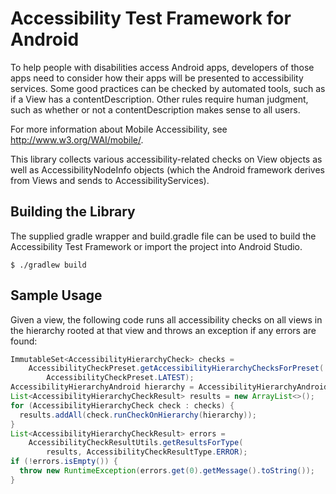 # Accessibility Test Framework for Android

To help people with disabilities access Android apps, developers of those apps
need to consider how their apps will be presented to accessibility services.
Some good practices can be checked by automated tools, such as if a View has a
contentDescription. Other rules require human judgment, such as whether or not a
contentDescription makes sense to all users.

For more information about Mobile Accessibility, see
http://www.w3.org/WAI/mobile/.

This library collects various accessibility-related checks on View objects as
well as AccessibilityNodeInfo objects (which the Android framework derives from
Views and sends to AccessibilityServices).

## Building the Library

The supplied gradle wrapper and build.gradle file can be used to build the
Accessibility Test Framework or import the project into Android Studio.

```shell
$ ./gradlew build
```

## Sample Usage

Given a view, the following code runs all accessibility checks on all views in
the hierarchy rooted at that view and throws an exception if any errors are
found:

```java
ImmutableSet<AccessibilityHierarchyCheck> checks =
    AccessibilityCheckPreset.getAccessibilityHierarchyChecksForPreset(
        AccessibilityCheckPreset.LATEST);
AccessibilityHierarchyAndroid hierarchy = AccessibilityHierarchyAndroid.newBuilder(view).build();
List<AccessibilityHierarchyCheckResult> results = new ArrayList<>();
for (AccessibilityHierarchyCheck check : checks) {
  results.addAll(check.runCheckOnHierarchy(hierarchy));
}
List<AccessibilityHierarchyCheckResult> errors =
    AccessibilityCheckResultUtils.getResultsForType(
        results, AccessibilityCheckResultType.ERROR);
if (!errors.isEmpty()) {
  throw new RuntimeException(errors.get(0).getMessage().toString());
}
```
